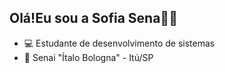 ## Olá!Eu sou a Sofia Sena👋🎀
-  💻 Estudante de desenvolvimento de sistemas
-  📍 Senai "Ítalo Bologna" - Itú/SP
